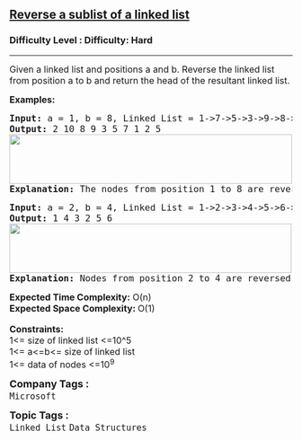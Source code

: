 <h2><a href="https://www.geeksforgeeks.org/problems/reverse-a-sublist-of-a-linked-list/1?page=1&difficulty%5B%5D=2&category%5B%5D=Linked%2520List&sortBy=submissions">Reverse a sublist of a linked list</a></h2><h3>Difficulty Level : Difficulty: Hard</h3><hr><div class="problems_problem_content__Xm_eO"><p><span style="font-size: 12pt;">Given a linked list and positions a and b. Reverse the linked list from position a to b and return the head of the resultant linked list.</span></p>
<p><span style="font-size: 12pt;"><strong>Examples:</strong></span></p>
<pre><span style="font-size: 12pt;"><strong>Input: </strong>a = 1, b = 8,<strong> </strong>Linked List = 1-&gt;7-&gt;5-&gt;3-&gt;9-&gt;8-&gt;10-&gt;2-&gt;2-&gt;5-&gt;NULL
<strong>Output:</strong> 2 10 8 9 3 5 7 1 2 5<br><img src="https://media.geeksforgeeks.org/img-practice/prod/addEditProblem/706396/Web/Other/blobid0_1722777839.png" width="503" height="88"><br><strong>Explanation: </strong>The nodes from position 1 to 8 are reversed, resulting in 2 10 8 9 3 5 7 1 2 5.
</span></pre>
<pre><span style="font-size: 12pt;"><strong>Input: </strong>a = 2, b = 4,<strong> </strong>Linked List = 1-&gt;2-&gt;3-&gt;4-&gt;5-&gt;6-&gt;NULL
<strong>Output:</strong> 1 4 3 2 5 6<br><img src="https://media.geeksforgeeks.org/img-practice/prod/addEditProblem/706396/Web/Other/blobid1_1722777850.png" width="502" height="88"><br><strong>Explanation: </strong>Nodes from position 2 to 4 are reversed resulting in 1 4 3 2 5 6.</span></pre>
<div><span style="font-size: 12pt;"><strong>Expected Time Complexity:</strong> O(n)</span></div>
<div><span style="font-size: 12pt;"><strong>Expected Space </strong><strong style="font-family: -apple-system, BlinkMacSystemFont, 'Segoe UI', Roboto, Oxygen, Ubuntu, Cantarell, 'Open Sans', 'Helvetica Neue', sans-serif;">Complexity</strong><strong style="font-family: -apple-system, BlinkMacSystemFont, 'Segoe UI', Roboto, Oxygen, Ubuntu, Cantarell, 'Open Sans', 'Helvetica Neue', sans-serif;">: </strong><span style="font-family: -apple-system, BlinkMacSystemFont, 'Segoe UI', Roboto, Oxygen, Ubuntu, Cantarell, 'Open Sans', 'Helvetica Neue', sans-serif;">O(1)</span></span></div>
<div>&nbsp;</div>
<div><span style="font-size: 12pt;"><strong>Constraints:</strong></span></div>
<div><span style="font-size: 12pt;">1&lt;= size of linked list &lt;=10^5</span></div>
<div><span style="font-size: 12pt;">1&lt;= a&lt;=b&lt;= size of linked list</span></div>
<div><span style="font-size: 12pt;">1&lt;= data of nodes &lt;=10<sup>9</sup></span></div></div><p><span style=font-size:18px><strong>Company Tags : </strong><br><code>Microsoft</code>&nbsp;<br><p><span style=font-size:18px><strong>Topic Tags : </strong><br><code>Linked List</code>&nbsp;<code>Data Structures</code>&nbsp;